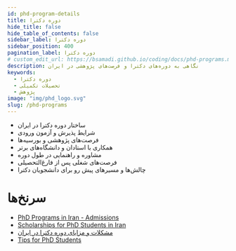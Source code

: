 ```yaml
---
id: phd-program-details
title: دوره دکترا
hide_title: false
hide_table_of_contents: false
sidebar_label: دوره دکترا
sidebar_position: 400
pagination_label: دوره دکترا
# custom_edit_url: https://bsamadi.github.io/coding/docs/phd-programs.md
description: نگاهی به دوره‌های دکترا و فرصت‌های پژوهشی در ایران
keywords:
  - دوره دکترا
  - تحصیلات تکمیلی
  - پژوهش
image: "img/phd_logo.svg"
slug: /phd-programs
---
```


- ساختار دوره دکترا در ایران
- شرایط پذیرش و آزمون ورودی
- فرصت‌های پژوهشی و بورسیه‌ها
- همکاری با استادان و دانشگاه‌های برتر
- مشاوره و راهنمایی در طول دوره
- فرصت‌های شغلی پس از فارغ‌التحصیلی
- چالش‌ها و مسیرهای پیش رو برای دانشجویان دکترا

# سرنخ‌ها

<div dir="auto">

- [PhD Programs in Iran - Admissions](https://www.universityadmissions.ir/phd-programs)
- [Scholarships for PhD Students in Iran](https://www.scholarships.com/financial-aid/college-scholarships/scholarships-by-type/phd-scholarships/)
- [مشکلات و مزایای دوره دکترا در ایران](https://www.irna.ir/news/84381056/)
- [Tips for PhD Students](https://www.phdlife.com/)

</div>

